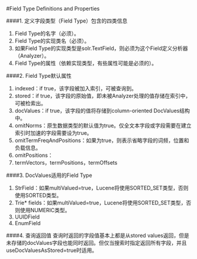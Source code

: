 #Field Type Definitions and Properties

####1. 定义字段类型（Field Type）包含的四类信息
1) Field Type的名字（必须）。  
2) Field Type的实现类名（必须）。  
3) 如果Field Type的实现类型是solr.TextField，则必须为这个Field定义分析器（Analyzer）。  
4) Field Type的属性（依赖实现类型，有些属性可能是必须的）。  

####2. Field Type默认属性
1) indexed：if true，该字段被加入索引，可被查询到。  
2) stored：if true，该字段的原始值，即未被Analyzer处理的值存储在索引中，可被检索出。  
3) docValues：if true，该字段的值将存储到column-oriented DocValues结构中。  
4) omitNorms：原生数据类型的默认值为true。仅全文本字段或字段需要在建立索引时加速的字段需要设为true。  
5) omitTermFreqAndPositions：如果为true，则表示省略字段的词频，位置和负载信息。  
6) omitPositions：  
7) termVectors，termPositions，termOffsets  

####3. DocValues适用的Field Type
1) StrField：如果multiValued=true，Lucene将使用SORTED\_SET类型，否则使用SORTED类型。  
2) Trie* fields：如果multiValued=true，Lucene将使用SORTED\_SET类型，否则使用NUMERIC类型。  
3) UUIDField  
4) EnumField  

####4. 查询返回值
查询时返回的字段值基本上都是从stored values返回，但是未存储的docValues字段也能同时返回。但仅当搜索时指定返回所有字段，并且useDocValuesAsStored=true时适用。  
